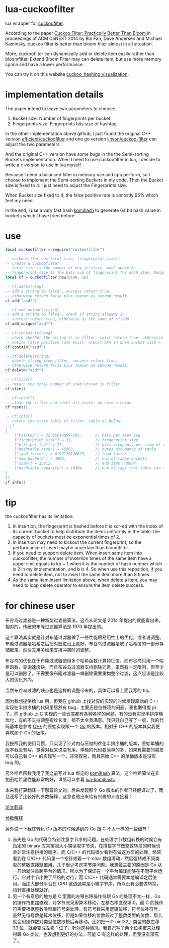 # lua-cuckoofilter

lua wrapper for [cuckoofilter](https://www.cs.cmu.edu/~dga/papers/cuckoo-conext2014.pdf).

According to the paper [Cuckoo Filter: Practically Better Than Bloom
](https://www.cs.cmu.edu/~dga/papers/cuckoo-conext2014.pdf) in proceedings of ACM CoNEXT 2014 by Bin Fan, Dave Andersen and Michael Kaminsky, cuckoo filter is better than bloom filter almost in all situation. 

More, cuckoofilter can dynamically add or delete item easily rather than bloomfilter. Extend Bloom Filter may can delete item, but use more memory space and have a lower performance.

You can try it on this website [cuckoo_hashing_visualization](http://www.lkozma.net/cuckoo_hashing_visualization/).

# implementation details

The paper intend to leave two parameters to choose:

1. Bucket size: Number of fingerprints per bucket
2. Fingerprints size: Fingerprints bits size of hashtag

In the other implementation above github, I just found the original C++ version [efficient/cuckoofilter](https://github.com/efficient/cuckoofilter) and one go version [linvon/cuckoo-filter](https://github.com/linvon/cuckoo-filter) can adjust the two parameters.

And the original C++ version have some bugs in the the Semi-sorting Buckets implementation. When I need to use cuckoofilter in lua, I decide to write a c version to use in lua myself.

Because I need a balanced filter in memory use and cpu perform, so I choose to implement the Semi-sorting Buckets in my code. Then the Bucket size is fixed to 4. I just need to adjust the Fingerprints size.

When Bucket size fixed to 4, the false positive rate is almostly 95% which feet my need.

In the end, I use a vary fast hash [komihash](https://github.com/avaneev/komihash) to generate 64 bit hash value in buckets which I have tried before.

# use

```lua
local cuckoofilter = require("cuckoofilter")

-- cuckoofilter.new(total_size, [fingerprint_size])
-- create a cuckoofilter
-- total_size is the number of key to store, must above 0.
-- fingerprint_size is the bits num of fingerprint for each item. Ranges [4, 32]
local cf = cuckoofilter.new(8190, 16)

-- cf:add(string)
-- add a string to filter, success return true.
-- otherwise return false plus reason as second result.
cf:add("asdf")

-- cf:add_unique(string)
-- add a string to filter, check if string already in.
-- success return true, otherwise as the same of cf:add.
cf:add_unique("asdf")

-- cf:contain(string)
-- check whether the string is in filter, exist return true. otherwise false.
-- notice false positive rate exist, almost 95% in when bucket size = 4
cf:contain("asdf")

-- cf:delete(string)
-- delete string from filter, success return true.
-- otherwise return false plus reason as second result.
cf:delete("asdf")

-- cf:size()
-- return the total number of item stored in filter.
cf:size()

-- cf:reset()
-- clear the filter and reset all state. no return value.
cf:reset()

-- cf:info()
-- return the state table of filter. table as below:
--[[
{
    ["bit/key"] = 22.656108597285,      // bits per item avg
    ["fingerprint_size"] = 31,          // fingerprint size
    ["bits_per_tag"] = 27,              // bits occupancy per item of table
    ["hashtable_size"] = 45063,         // bytes occupancy of table
    ["load_factor"] = 0.97119140625,    // load factor
    ["num_buckets"] = 4096,             // num of table buckets
    ["size"] = 15912,                   // add item number
    ["hashtable_capacity"] = 16384,     // num of tags that table can store
}
]]
cf:info()
```

# tip

the cuckoofilter has its limitation:

1. In insertion, the fingerprint is hashed before it is xor-ed
with the index of its current bucket to help distribute the
items uniformly in the table. the capacity of buckets must be exponential times of 2.
2. In insertion may need to kickout the current fingerprint, so the performance of insert maybe uncertain than bloomfilter.
3. If you need to support delete item. When insert same item into cuckoofilter, the number of insertion times of the same item have a upper limit equals to kb + 1 when k is the number of hash number which is 2 in my implementation, and b is 4. So when use this reposition, if you need to delete item, not to insert the same item more than 8 times.
4. As the same item insert limitation above, when delete a item, you may need to loop delete operator to ensure the item delete success.

# for chinese user

布谷鸟过滤器是一种新型过滤器算法，这点从论文是 2014 年提出的就能看出来，相对的，传统的布隆过滤器算法是 1970 年提出的。

这个算法其实就是针对布隆过滤器做了一些性能跟易用性上的优化，或者说调整。布隆过滤器是哈希之后把对应位设上就好，布谷鸟过滤器是取了哈希值的一部分存储起来。然后又用多维来支持冲突时的调整。

布谷鸟的优化在于布隆过滤器使用多个哈希函数计算特征值，而布谷鸟只用一个哈希函数，查询速度快，而且布谷鸟过滤器支持删除元素，虽然有一定限制，但至少是可以删除了。不需要像布隆过滤器一样删除需要重构整个过滤，这点应该是比较大的优化方向。

当然布谷鸟过滤的缺点也是这样的调整带来的，具体可以看上面我写的 tip。

因为我想提供给 lua 用，但我在 github 上找对应的实现的时候发现原始的 C++ 实现在半排序桶的代码里居然有 bug，主要还是位处理的问题，我也懒得提 pr 了。而 github 上 [C](
https://github.com/begeekmyfriend/CuckooFilter) 实现的一些仓库都有各种各样的问题，有的没有实现半排序桶优化，有的不支持调整指纹长度，都不太令我满意。我只好自己写了一版，我的代码基本是参考 [C++](https://github.com/efficient/cuckoofilter) 的原始实现跟一个 [Go](https://github.com/linvon/cuckoo-filter) 的版本。相对于 C++ 的版本其实我更喜欢那个 Go 的版本。

我按照我的使用习惯，只实现了针对内存压缩的优化半排序桶的版本，原始单桶的版本我没有写，觉得对我来说没有用，单桶的代码要简单的多，如果有需要的朋友可以自己看 C++ 的实现写一个，非常容易，而且原始 C++ 的单桶版本是没有 bug 的。

另外哈希函数我用了我之前写过 lua 绑定的 [komihash](https://github.com/avaneev/komihash) 算法，这个哈希算法在非加密哈希里性能非常的好，详情可以参看 [lua-komihash](https://github.com/rangercyh/lua-komihash)。

本来我打算翻译一下那篇论文的，后来发现那个 Go 版本的作者已经翻译过了，而且还写了比较好的参数解释，这里也贴出来给有兴趣的人直接看：

[论文翻译](http://www.linvon.cn/posts/cuckoo)

[参数解释](http://www.linvon.cn/posts/%E5%B8%83%E8%B0%B7%E9%B8%9F%E8%BF%87%E6%BB%A4%E5%99%A8%E5%AE%9E%E6%88%98%E6%8C%87%E5%8D%97)

另外说一下我在转化 Go 版本的时候遇到的 Go 跟 C 不太一样的一些细节：

1. 首先是 Go 的代码会特别注意字节序的问题，在处理字节数组转换的时候会有指定的 binary 库来按照大小端读取字节流，在拼接字节做整数转换的时候也会非常注意拼接的顺序，而 C/C++ 的代码很少看到有做这方面的处理，经常看到在 C/C++ 代码里一个指针顺着一个 char 数组滑动，然后强转成不同类型的整数直接赋值用。几乎很少考虑字节序问题。我想最主要的原因是 Go 从一开始就注重跨平台的情况，所以为了保证在一个平台编译能够在不同平台运行，它对字节序做了严格的对待，而 C/C++ 代码通常需要本地编译之后使用，而绝大部分平台在 CPU 这边通常是小端字节序，所以没有必要做转换，指针直接处理就好。
2. 另一个有意思的地方是 C 里面的左移右移操作符跟 Go 的处理不太一样，Go 的操作符更加直观，对字节流采用算术移动，左移右移直观填 0，而 C 的操作符需要根据整数类型跟符号来处理，有符号数采用逻辑位移，符号位补符号，虽然无符号数是算术位移，但是如果位移的位数超过了整数类型的位数，那么就会用操作数对类型位数取模后再移动。比如把一个 uint32_t 类型的数左移 33 位，就会变成左移 1 位了。针对这种情况，我自己写了两个位移宏来处理得跟 Go 类似，也没想到更好的办法，可能 C 有这样的处理，但我没有深究了。
